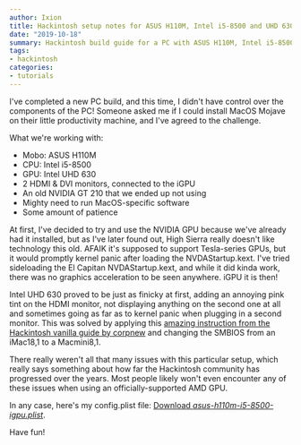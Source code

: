 ```yaml
---
author: Ixion
title: Hackintosh setup notes for ASUS H110M, Intel i5-8500 and UHD 630
date: "2019-10-18"
summary: Hackintosh build guide for a PC with ASUS H110M, Intel i5-8500 and UHD 630.
tags:
- hackintosh
categories:
- tutorials
---
```


I've completed a new PC build, and this time, I didn't have control over the components of the PC! Someone asked me if I could install MacOS Mojave on their little productivity machine, and I've agreed to the challenge.

What we're working with:

* Mobo: ASUS H110M
* CPU: Intel i5-8500
* GPU: Intel UHD 630
* 2 HDMI & DVI monitors, connected to the iGPU
* An old NVIDIA GT 210 that we ended up not using
* Mighty need to run MacOS-specific software
* Some amount of patience

At first, I've decided to try and use the NVIDIA GPU because we've already had it installed, but as I've later found out, High Sierra really doesn't like technology this old. AFAIK it's supposed to support Tesla-series GPUs, but it would promptly kernel panic after loading the NVDAStartup.kext. I've tried sideloading the El Capitan NVDAStartup.kext, and while it did kinda work, there was no graphics acceleration to be seen anywhere. iGPU it is then!

Intel UHD 630 proved to be just as finicky at first, adding an annoying pink tint on the HDMI monitor, not displaying anything on the second one at all and sometimes going as far as to kernel panic when plugging in a second monitor. This was solved by applying this [amazing instruction from the Hackintosh vanilla guide by corpnew](https://hackintosh.gitbook.io/-r-hackintosh-vanilla-desktop-guide/config.plist-per-hardware/coffee-lake#pink-purple-tint) and changing the SMBIOS from an iMac18,1 to a Macmini8,1.

There really weren't all that many issues with this particular setup, which really says something about how far the Hackintosh community has progressed over the years. Most people likely won't even encounter any of these issues when using an officially-supported AMD GPU.

In any case, here's my config.plist file: [Download *asus-h110m-i5-8500-igpu.plist*](/post_files/asus-h110m-i5-8500-hackintosh/asus-h110m-i5-8500-igpu.plist).

Have fun!
